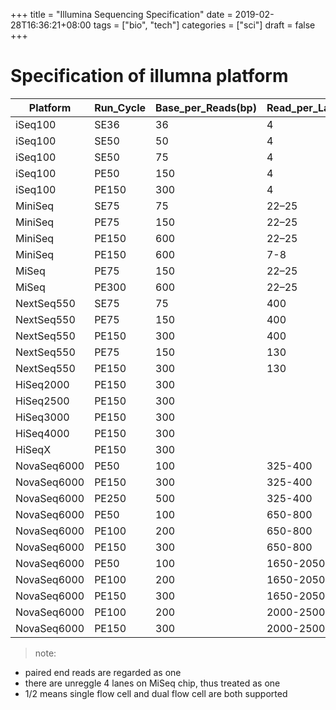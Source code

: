 +++
title = "Illumina Sequencing Specification"
date = 2019-02-28T16:36:21+08:00
tags = ["bio", "tech"]
categories = ["sci"]
draft = false
+++

# Specification of illumna platform

| Platform    | Run_Cycle | Base_per_Reads(bp) | Read_per_Lane(M) | Lane_per_Cell | Cell_per_Run | Run_Reagent | Run_Time(h) | Q30(%) |
| ----------- | --------- | ------------------ | ---------------- | ------------- | ------------ | ----------- | ----------- | ------ |
| iSeq100     | SE36      | 36                 | 4                | 1             | 1            | -           | 9           | 85     |
| iSeq100     | SE50      | 50                 | 4                | 1             | 1            | -           | 9           | 85     |
| iSeq100     | SE50      | 75                 | 4                | 1             | 1            | -           | 10          | 80     |
| iSeq100     | PE50      | 150                | 4                | 1             | 1            | -           | 13          | 80     |
| iSeq100     | PE150     | 300                | 4                | 1             | 1            | -           | 17.5        | 80     |
| MiniSeq     | SE75      | 75                 | 22–25            | 1             | 1            | High        | 7           | 85     |
| MiniSeq     | PE75      | 150                | 22–25            | 1             | 1            | High        | 13          | 85     |
| MiniSeq     | PE150     | 600                | 22–25            | 1             | 1            | High        | 24          | 80     |
| MiniSeq     | PE150     | 600                | 7-8              | 1             | 1            | Mid         | 17          | 80     |
| MiSeq       | PE75      | 150                | 22–25            | 1             | 1            | v3          | 21          | 85     |
| MiSeq       | PE300     | 600                | 22–25            | 1             | 1            | v3          | 56          | 70     |
| NextSeq550  | SE75      | 75                 | 400              | 1             | 1            | High        | 11          | 80     |
| NextSeq550  | PE75      | 150                | 400              | 1             | 1            | High        | 18          | 80     |
| NextSeq550  | PE150     | 300                | 400              | 1             | 1            | High        | 29          | 75     |
| NextSeq550  | PE75      | 150                | 130              | 1             | 1            | Mid         | 15          | 80     |
| NextSeq550  | PE150     | 300                | 130              | 1             | 1            | Mid         | 26          | 75     |
| HiSeq2000   | PE150     | 300                |                  |               |              |             |             |        |
| HiSeq2500   | PE150     | 300                |                  |               |              |             |             |        |
| HiSeq3000   | PE150     | 300                |                  |               |              |             |             |        |
| HiSeq4000   | PE150     | 300                |                  |               |              |             |             |        |
| HiSeqX      | PE150     | 300                |                  |               |              |             |             |        |
| NovaSeq6000 | PE50      | 100                | 325-400          | 2             | 1/2          | SP          | 13          | 85     |
| NovaSeq6000 | PE150     | 300                | 325-400          | 2             | 1/2          | SP          | 25          | 75     |
| NovaSeq6000 | PE250     | 500                | 325-400          | 2             | 1/2          | SP          | 38          | 75     |
| NovaSeq6000 | PE50      | 100                | 650-800          | 2             | 1/2          | S1          | 13          | 85     |
| NovaSeq6000 | PE100     | 200                | 650-800          | 2             | 1/2          | S1          | 19          | 80     |
| NovaSeq6000 | PE150     | 300                | 650-800          | 2             | 1/2          | S1          | 25          | 75     |
| NovaSeq6000 | PE50      | 100                | 1650-2050        | 2             | 1/2          | S2          | 16          | 85     |
| NovaSeq6000 | PE100     | 200                | 1650-2050        | 2             | 1/2          | S2          | 25          | 80     |
| NovaSeq6000 | PE150     | 300                | 1650-2050        | 2             | 1/2          | S2          | 36          | 75     |
| NovaSeq6000 | PE100     | 200                | 2000-2500        | 4             | 1/2          | S4          | 36          | 80     |
| NovaSeq6000 | PE150     | 300                | 2000-2500        | 4             | 1/2          | S4          | 44          | 75     |

> note:

- paired end reads are regarded as one
- there are unreggle 4 lanes on MiSeq chip, thus treated as one
- 1/2 means single flow cell and dual flow cell are both supported
